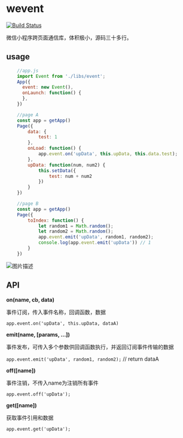 # wevent
[![Build Status](https://travis-ci.org/jayZOU/wevent.svg?branch=master)](https://travis-ci.org/jayZOU/wevent)

微信小程序跨页面通信库，体积极小，源码三十多行。


## usage
```javascript
    //app.js
    import Event from './libs/event';
    App({
      event: new Event(),
      onLaunch: function() {
      },
    })

    //page A
    const app = getApp()
    Page({
        data: {
            test: 1
        },
        onLoad: function() {
            app.event.on('upData', this.upData, this.data.test);
        },
        upData: function(num, num2) {
            this.setData({
                test: num + num2
            })
        }
    })

    //page B
    const app = getApp()
    Page({
        toIndex: function() {
        	let random1 = Math.random();
        	let random2 = Math.random();
        	app.event.emit('upData', random1, random2);
            console.log(app.event.emit('upData')) // 1
        }
    })
```
![图片描述](https://sfault-image.b0.upaiyun.com/411/583/4115839975-5982944d4eed5_articlex)


## API
**on(name, cb, data)**

事件订阅，传入事件名称，回调函数，数据

`app.event.on('upData', this.upData, dataA)`


**emit(name, [params, ...])**

事件发布，可传入多个参数供回调函数执行，并返回订阅事件传输的数据

`app.event.emit('upData', random1, random2);`    // return dataA


**off([name])**

事件注销，不传入name为注销所有事件

`app.event.off('upData');`

**get([name])**

获取事件引用和数据

`app.event.get('upData');`

[1]: /img/bVR86h